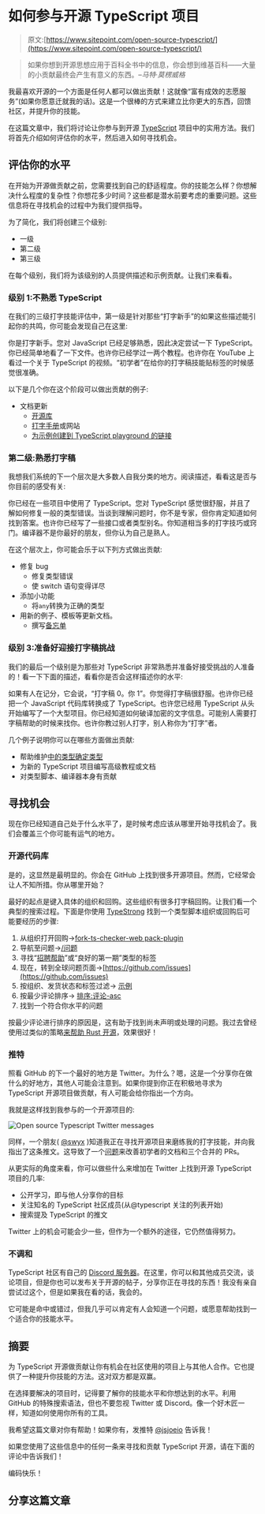 # 如何参与开源 TypeScript 项目

> 原文:[https://www.sitepoint.com/open-source-typescript/](https://www.sitepoint.com/open-source-typescript/)

> 如果你想到开源思想应用于百科全书中的信息，你会想到维基百科——大量的小贡献最终会产生有意义的东西。–*马特·莫楞威格*

我最喜欢开源的一个方面是任何人都可以做出贡献！这就像“富有成效的志愿服务”(如果你愿意迁就我的话)。这是一个很棒的方式来建立比你更大的东西，回馈社区，并提升你的技能。

在这篇文章中，我们将讨论让你参与到开源 [TypeScript](https://www.sitepoint.com/typescript-tutorial-for-beginners/) 项目中的实用方法。我们将首先介绍如何评估你的水平，然后进入如何寻找机会。

## 评估你的水平

在开始为开源做贡献之前，您需要找到自己的舒适程度。你的技能怎么样？你想解决什么程度的复杂性？你想花多少时间？这些都是潜水前要考虑的重要问题。这些信息将在寻找机会的过程中为我们提供指导。

为了简化，我们将创建三个级别:

*   一级
*   第二级
*   第三级

在每个级别，我们将为该级别的人员提供描述和示例贡献。让我们来看看。

### 级别 1:不熟悉 TypeScript

在我们的三级打字技能评估中，第一级是针对那些“打字新手”的如果这些描述能引起你的共鸣，你可能会发现自己在这里:

你是打字新手。您对 JavaScript 已经足够熟悉，因此决定尝试一下 TypeScript。你已经简单地看了一下文件。也许你已经学过一两个教程。也许你在 YouTube 上看过一个关于 TypeScript 的视频。“初学者”在给你的打字稿技能贴标签的时候感觉很准确。

以下是几个你在这个阶段可以做出贡献的例子:

*   文档更新
    *   [开源库](https://github.com/TypeStrong/ts-loader/issues/1024)
    *   [打字手册](https://github.com/microsoft/TypeScript-Handbook/pull/1115)或网站
    *   [为示例创建到 TypeScript playground 的链接](https://github.com/typescript-cheatsheets/react-typescript-cheatsheet/pull/155)

### 第二级:熟悉打字稿

我想我们系统的下一个层次是大多数人自我分类的地方。阅读描述，看看这是否与你目前的感受有关:

你已经在一些项目中使用了 TypeScript。您对 TypeScript 感觉很舒服，并且了解如何修复一般的类型错误。当谈到理解问题时，你不是专家，但你肯定知道如何找到答案。也许你已经写了一些接口或者类型别名。你知道相当多的打字技巧或窍门。编译器不是你最好的朋友，但你认为自己是熟人。

在这个层次上，你可能会乐于以下列方式做出贡献:

*   修复 bug
    *   修复类型错误
    *   使 switch 语句变得详尽
*   添加小功能
    *   将`any`转换为正确的类型
*   用新的例子、模板等更新文档。
    *   撰写[备忘单](https://github.com/typescript-cheatsheets)

### 级别 3:准备好迎接打字稿挑战

我们的最后一个级别是为那些对 TypeScript 非常熟悉并准备好接受挑战的人准备的！看一下下面的描述，看看你是否会这样描述你的水平:

如果有人在记分，它会说，“打字稿 0。你 1”。你觉得打字稿很舒服。也许你已经把一个 JavaScript 代码库转换成了 TypeScript。也许您已经用 TypeScript 从头开始编写了一个大型项目。你已经知道如何破译加密的文字信息。可能别人需要打字稿帮助的时候来找你。也许你教过别人打字，别人称你为“打字”者。

几个例子说明你可以在哪些方面做出贡献:

*   帮助维护[中的类型确定类型](https://github.com/DefinitelyTyped/DefinitelyTyped)
*   为新的 TypeScript 项目编写高级教程或文档
*   对类型脚本、编译器本身有贡献

## 寻找机会

现在你已经知道自己处于什么水平了，是时候考虑应该从哪里开始寻找机会了。我们会覆盖三个你可能有运气的地方。

### 开源代码库

是的，这显然是最明显的。你会在 GitHub 上找到很多开源项目。然而，它经常会让人不知所措。你从哪里开始？

最好的起点是键入具体的组织和回购。这些组织有很多打字稿回购。让我们看一个典型的搜索过程。下面是你使用 [TypeStrong](https://github.com/TypeStrong) 找到一个类型脚本组织或回购后可能要经历的步骤:

1.  从组织打开回购→[fork-ts-checker-web pack-plugin](https://github.com/TypeStrong/fork-ts-checker-webpack-plugin)
2.  导航至问题→[/问题](https://github.com/TypeStrong/fork-ts-checker-webpack-plugin/issues)
3.  寻找“[招聘帮助](https://github.com/TypeStrong/fork-ts-checker-webpack-plugin/issues?q=is%3Aopen+is%3Aissue+label%3A%22help+wanted%22)”或“良好的第一期”类型的标签
4.  现在，转到全球问题页面→[https://github.com/issues](https://github.com/issues)
5.  按组织、发货状态和标签过滤→ [示例](https://github.com/issues?q=is%3Aopen+is%3Aissue+org%3ATypeStrong+archived%3Afalse+label%3A%22help+wanted%22)
6.  按最少评论排序→ [排序:评论-asc](https://github.com/issues?q=is%3Aopen+is%3Aissue+org%3ATypeStrong+archived%3Afalse+label%3A%22help+wanted%22+sort%3Acomments-asc)
7.  找到一个符合你水平的问题

按最少评论进行排序的原因是，这有助于找到尚未声明或处理的问题。我过去曾经使用过类似的策略[来帮助 Rust 开源](https://joeprevite.com/contributing-to-rust-open-source)，效果很好！

### 推特

照看 GitHub 的下一个最好的地方是 Twitter。为什么？嗯，这是一个分享你在做什么的好地方，其他人可能会注意到。如果你提到你正在积极地寻求为 TypeScript 开源项目做贡献，有人可能会给你指出一个方向。

我就是这样找到我参与的一个开源项目的:

![Open source Typescript Twitter messages](../Images/3505bd70c29ec9d7e2d4431e4214fb93.png)

同样，一个朋友( [@swyx](https://twitter.com/swyx) )知道我正在寻找开源项目来磨练我的打字技能，并向我指出了这条推文。这导致了一个[问题](https://github.com/TypeStrong/ts-loader/issues/1024)来改善初学者的文档和三个合并的 PRs。

从更实际的角度来看，你可以做些什么来增加在 Twitter 上找到开源 TypeScript 项目的几率:

*   公开学习，即与他人分享你的目标
*   关注知名的 TypeScript 社区成员(从@typescript 关注的列表开始)
*   搜索提及 TypeScript 的推文

Twitter 上的机会可能会少一些，但作为一个额外的途径，它仍然值得努力。

### 不调和

TypeScript 社区有自己的 [Discord 服务器](https://discordapp.com/invite/typescript)。在这里，你可以和其他成员交流，谈论项目，但是你也可以发布关于开源的帖子，分享你正在寻找的东西！我没有亲自尝试过这个，但是如果我在看的话，我会的。

它可能是命中或错过，但我几乎可以肯定有人会知道一个问题，或愿意帮助找到一个适合你的技能水平。

## 摘要

为 TypeScript 开源做贡献让你有机会在社区使用的项目上与其他人合作。它也提供了一种提升你技能的方法。这对双方都是双赢。

在选择要解决的项目时，记得要了解你的技能水平和你想达到的水平。利用 GitHub 的特殊搜索语法，但也不要忽视 Twitter 或 Discord。像一个好木匠一样，知道如何使用你所有的工具。

我希望这篇文章对你有帮助！如果你有，发推特 [@jsjoeio](https://twitter.com/jsjoeio) 告诉我！

如果您使用了这些信息中的任何一条来寻找和贡献 TypeScript 开源，请在下面的评论中告诉我们！

编码快乐！

## 分享这篇文章